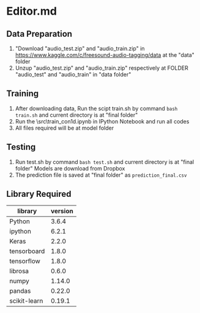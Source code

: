 # Editor.md
## Data Preparation
1. "Download "audio_test.zip" and "audio_train.zip" in https://www.kaggle.com/c/freesound-audio-tagging/data  at the "data" folder
2. Unzup "audio_test.zip" and "audio_train.zip" respectively at FOLDER "audio_test" and "audio_train" in "data folder"

## Training
1. After downloading data, Run the scipt train.sh by command `bash train.sh` and current directory is at "final folder"
2. Run the \src\train_con1d.ipynb in IPython Notebook and run all codes
3. All files required will be at model folder

## Testing
1. Run test.sh by command `bash test.sh` and current directory is at "final folder"
Models are download from Dropbox
2. The prediction file is saved at "final folder" as `prediction_final.csv`

## Library Required
|   library | version   |
| ------------ | ------------ |
|  Python | 3.6.4  |
|  ipython |  6.2.1 |
| Keras  |  2.2.0 |
| tensorboard  | 1.8.0  |
|  tensorflow | 1.8.0  |
|  librosa |  0.6.0 |
| numpy  |  1.14.0 |
|  pandas | 0.22.0  |
|  scikit-learn | 0.19.1  |


